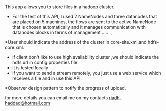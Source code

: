 # 

This app allows you to store files in a hadoop cluster.

 * For the test of this API, I used 2 NameNodes and three datanodes
  that are placed on 5 machines, the flows are sent to the active NameNode that is chosen automatically  and it manages communication with datanodes blocks in terms  of management ..... .,

 *User should indicate the address of the cluster in core-site.xml,and hdfs-core.xml.
 * if client don't like to use high availability cluster ,we should indicate the hdfs url in config.properties file
 * it is tested locally 
 * if you want to send a stream remotely, you just use a  web service which receives a file and in use this API.
 
  *Observer design pattern to notify the progress of upload.
 
 for more details you can email me on my contacts riadh-haddad@hotmail.com
